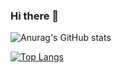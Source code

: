 ### Hi there 👋

![Anurag's GitHub stats](https://github-readme-stats.vercel.app/api?username=deepoceanvibe&show_icons=true&theme=radical) 

[![Top Langs](https://github-readme-stats.vercel.app/api/top-langs/?username=deepoceanvibe)](https://github.com/anuraghazra/github-readme-stats)
